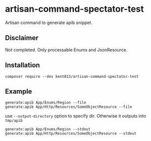 # artisan-command-spectator-test

Artisan command to generate apib snippet.

## Disclaimer

Not completed.
Only processable Enums and JsonResource.

## Installation

```
composer require --dev kent013/artisan-command-spectator-test
```

## Example 

```
generate:apib App/Enums/Region --file
generate:apib App/Http/Resources/SomeObjectResource --file
```

use `--output-directory` option to specify dir. Otherwise it outputs into `tmp/apib`

```[]
generate:apib App/Enums/Region --stdout
generate:apib App/Http/Resources/SomeObjectResource --stdout
```